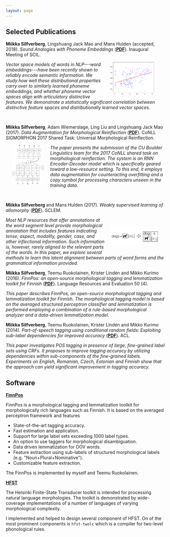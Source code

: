 ```yaml
---
layout: page
---
```


## Selected Publications

**Miikka Silfverberg**, Lingshuang Jack Mao and Mans Hulden (accepted, 2018).
_Sound Analogies with Phoneme Embeddings_ ([**PDF**](assets/analogies.pdf)).
Inaugural Meeting of SCIL.

<img src="assets/foo.FI.RNN.png" alt="Photo" hspace="25" width="30%" align="right"/> _Vector space models of words in NLP---word embeddings---have been
recently shown to reliably encode semantic information. We study how
well these distributional properties carry over to similarly learned
phoneme embeddings, and whether phoneme vector spaces align with
articulatory distinctive features. We demonstrate a statistically
significant correlation between distinctive feature spaces and
distributionally learned vector spaces._

<div>&nbsp;</div>

**Miikka Silfverberg**, Adam Wiemerslage, Ling Liu and Lingshuang Jack Mao (2017). _Data Augmentation for Morphological Reinflection_ ([**PDF**](assets/reinflection.pdf)). CoNLL SIGMORPHON 2017 Shared Task: Universal Morphological Reinflection.

<img src="assets/encdec.png" alt="Photo" hspace="20" width="20%" align="left"/> _The paper presents the submission of the CU Boulder Linguistics team
for the 2017 CoNLL shared task on morphological reinflection. The
system is an RNN Encoder-Decoder model which is specifically geared
toward a low-resource setting. To this end, it employs data
augmentation for counteracting overfitting and a copy symbol for
processing characters unseen in the training data._

<div>&nbsp;</div>

**Miikka Silfverberg** and Mans Hulden (2017). _Weakly supervised
learning of allomorphy_ ([**PDF**](assets/allomorphy.pdf)). SCLEM.

<img src="assets/dogs.png" alt="Photo" hspace="20" vspace="30" width="30%" align="right"/> _Most NLP resources that offer annotations at the word segment level
provide morphological annotation that includes features indicating
tense, aspect, modality, gender, case, and other inflectional
information.  Such information is, however, rarely aligned to the
relevant parts of the words. In this paper, we explore several methods
to learn this latent alignment between parts of word forms and the
grammatical information provided._

**Miikka Silfverberg**, Teemu Ruokolainen, Krister Lindén and Mikko Kurimo (2016). _FinnPos: an open-source morphological tagging and lemmatization toolkit for Finnish_ ([**PDF**](assets/finnpos.pdf)). Language Resources and Evaluation 50 (4).

_This paper describes FinnPos, an open-source morphological tagging
and lemmatization toolkit for Finnish. The morphological tagging model
is based on the averaged structured perceptron classifier and
lemmatization is performed employing a combination of a rule-based
morphological analyzer and a data-driven lemmatization
model._

**Miikka Silfverberg**, Teemu Ruokolainen, Krister Lindén and Mikko Kurimo (2014). _Part-of-speech tagging using conditional random fields: Exploiting sub-label dependencies for improved accuracy_ ([**PDF**](assets/sublabel.pdf)). ACL.

_This paper investigates POS tagging in presence of large,
fine-grained label sets using CRFs. It proposes to improve tagging
accuracy by utilizing dependencies within sub-components of the
fine-grained labels.  Experiments on English, Romanian, Czech,
Estonian and Finnish show that the approach can yield significant
improvement in tagging accuracy._

## Software

[**FinnPos**](https://github.com/mpsilfve/FinnPos)

FinnPos is a morphological tagging and lemmatization toolkit for morphologically rich languages such as Finnish. It is based on the averaged perceptron framework and features

* State-of-the-art tagging accuracy.
* Fast estimation and application.
* Support for large label sets exceeding 1000 label types.
* An option to use taggers for morphological disambiguation.
* Data driven lemmatization for OOV words.
* Feature extraction using sub-labels of structured morphological labels (e.g. "Noun+Plural+Nominative").
* Customizable feature extraction.

The FinnPos is implemented by myself and Teemu Ruokolainen.

[**HFST**](http://hfst.github.io/)

The Helsinki Finite-State Transducer toolkit is intended for
processing natural language morphologies. The toolkit is demonstrated
by wide-coverage implementations of a number of languages of varying
morphological complexity.

I implemented and helped to design several component of HFST. On of
the most prominent components is `hfst-twolc` which is a compiler
for two-level phonological rules.